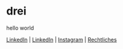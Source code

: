 # drei
hello world


<a href="mailto://hi@drei.pw">LinkedIn</a> | <a href="https://linkedin.com/company/drei">LinkedIn</a> | <a href="https://instagram.com/drei.pw">Instagram</a> | <a href="https://rmtgruppe.com/rechtliches">Rechtliches</a>

